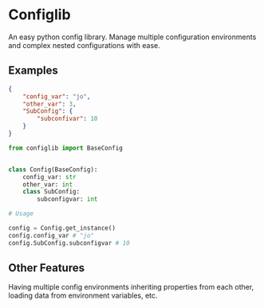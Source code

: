 Configlib
=========

An easy python config library. Manage multiple configuration environments and complex nested configurations with ease.

Examples
--------
```json
{
    "config_var": "jo",
    "other_var": 3,
    "SubConfig": {
        "subconfivar": 10
    }
}
```


```py
from configlib import BaseConfig


class Config(BaseConfig):
    config_var: str
    other_var: int
    class SubConfig:
        subconfigvar: int

# Usage

config = Config.get_instance()
config.config_var # "jo"
config.SubConfig.subconfigvar # 10
```

Other Features
--------------

Having multiple config environments inheriting properties from each other, loading data from environment variables, etc.